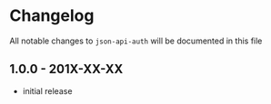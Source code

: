 # Changelog

All notable changes to `json-api-auth` will be documented in this file

## 1.0.0 - 201X-XX-XX

- initial release
